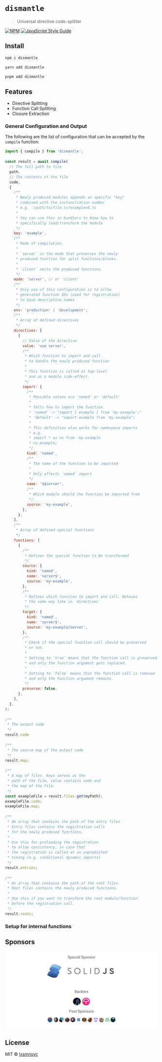 # `dismantle`

> Universal directive code-splitter

[![NPM](https://img.shields.io/npm/v/dismantle.svg)](https://www.npmjs.com/package/dismantle) [![JavaScript Style Guide](https://badgen.net/badge/code%20style/airbnb/ff5a5f?icon=airbnb)](https://github.com/airbnb/javascript)

## Install

```bash
npm i dismantle
```

```bash
yarn add dismantle
```

```bash
pnpm add dismantle
```

## Features

- Directive Splitting
- Function Call Splitting
- Closure Extraction

### General Configuration and Output

The following are the list of configuration that can be accepted by the `compile` function:

```js
import { compile } from 'dismantle';

const result = await compile(
  // The full path to file
  path,
  // The contents of the file
  code,
  {
    /**
     * Newly produced modules appends an specific "key"
     * combined with the instanctiation number 
     * e.g. `/path/to/file.ts?example=0.ts
     * 
     * You can use this in bundlers to know how to
     * specifically load/transform the module
     */
    key: 'example',
    /**
     * Mode of compilation.
     * 
     * `server` is the mode that preserves the newly
     * produced function for split functions/blocks.
     * 
     * `client` omits the produced functions.
     */
    mode: 'server', // or 'client'
    /**
     * Only use of this configuration is to allow
     * generated function IDs (used for registration)
     * to have descriptive names
     */
    env: 'production' | 'development';
    /**
     * Array of defined directives
     */
    directives: [
      {
        // Value of the directive
        value: 'use server',
        /**
         * Which function to import and call
         * to handle the newly produced function
         * 
         * This function is called at top-level
         * and as a module side-effect.
         */
        import: {
          /**
           * Possible values are 'named' or 'default'
           * 
           * Tells how to import the function
           * 'named' -> "import { example } from 'my-example';"
           * 'default' -> "import example from 'my-example";
           * 
           * This definition also works for namespace imports
           * e.g.
           * import * as ns from 'my-example
           * ns.example;
           */
          kind: 'named',
          /**
           * The name of the function to be imported
           * 
           * Only affects `named` import
           */
          name: '$$server',
          /**
           * Which module should the function be imported from
           */
          source: 'my-example',
        },
      },
    ],
    /**
     * Array of defined special functions
     */
    functions: [
      {
        /**
         * Defines the special function to be transformed
         */
        source: {
          kind: 'named',
          name: 'server$',
          source: 'my-example',
        },
        /**
         * Defines which function to import and call. Behaves
         * the same way like in `directives`
         */
        target: {
          kind: 'named',
          name: 'server$',
          source: 'my-example/server',
        },
        /**
         * Check if the special function call should be preserved
         * or not.
         * 
         * Setting to `true` means that the function call is preserved
         * and only the function argument gets replaced.
         * 
         * Setting to `false` means that the function call is removed
         * and only the function argument remains.
         */
        preserve: false,
      },
    ],
  },
);

/**
 * The output code
 */
result.code

/**
 * The source map of the output code
 */
result.map;

/**
 * A map of files. Keys serves as the
 * path of the file, value contains code and
 * the map of the file.
 */
const exampleFile = result.files.get(myPath);
exampleFile.code;
exampleFile.map;

/**
 * An array that contains the path of the entry files.
 * Entry files contains the registration calls
 * for the newly produced functions.
 * 
 * Use this for preloading the registration
 * to allow consistency, in case that
 * the registration is called at an unpredicted
 * timing (e.g. conditional dynamic imports)
 */
result.entries;

/**
 * An array that contains the path of the root files.
 * Root files contains the newly produced functions.
 * 
 * Use this if you want to transform the root module/function
 * before the registration call.
 */
result.roots;
```

### Setup for internal functions





## Sponsors

![Sponsors](https://github.com/lxsmnsyc/sponsors/blob/main/sponsors.svg?raw=true)

## License

MIT © [lxsmnsyc](https://github.com/lxsmnsyc)
